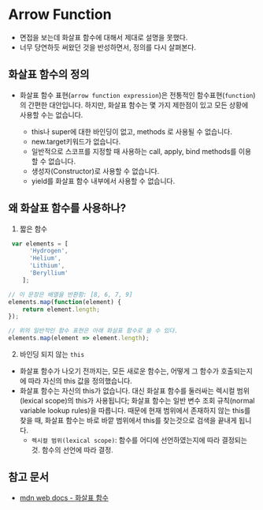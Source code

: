 # Arrow Function
- 면접을 보는데 화살표 함수에 대해서 제대로 설명을 못했다.
- 너무 당연하듯 써왔던 것을 반성하면서, 정의를 다시 살펴본다.


## 화살표 함수의 정의
- 화살표 함수 표현(`arrow function expression`)은 전통적인 함수표현(`function`)의 간편한 대안입니다. 하지만, 화살표 함수는 몇 가지 제한점이 있고 모든 상황에 사용할 수는 없습니다.

    - this나 super에 대한 바인딩이 없고, methods 로 사용될 수 없습니다.
    - new.target키워드가 없습니다.
    - 일반적으로 스코프를 지정할 때 사용하는 call, apply, bind methods를 이용할 수 없습니다.
    - 생성자(Constructor)로 사용할 수 없습니다.
    - yield를 화살표 함수 내부에서 사용할 수 없습니다.

## 왜 화살표 함수를 사용하나?
1. 짧은 함수
```js
 var elements = [
      'Hydrogen',
      'Helium',
      'Lithium',
      'Beryllium'
    ];

// 이 문장은 배열을 반환함: [8, 6, 7, 9]
elements.map(function(element) {
    return element.length;
});

// 위의 일반적인 함수 표현은 아래 화살표 함수로 쓸 수 있다.
elements.map(element => element.length); 
```
2. 바인딩 되지 않는 `this`
- 화살표 함수가 나오기 전까지는, 모든 새로운 함수는, 어떻게 그 함수가 호출되는지에 따라 자신의 this 값을 정의했습니다.
- 화살표 함수는 자신의 this가 없습니다. 대신 화살표 함수를 둘러싸는 렉시컬 범위(lexical scope)의 this가 사용됩니다; 화살표 함수는 일반 변수 조회 규칙(normal variable lookup rules)을 따릅니다. 때문에 현재 범위에서 존재하지 않는 this를 찾을 때, 화살표 함수는 바로 바깥 범위에서 this를 찾는것으로 검색을 끝내게 됩니다.
    - `렉시컬 범위(lexical scope)`: 함수를 어디에 선언하였는지에 따라 결정되는 것. 함수의 선언에 따라 결정.


## 참고 문서
- [mdn web docs - 화살표 함수](https://developer.mozilla.org/ko/docs/Web/JavaScript/Reference/Functions/Arrow_functions)
